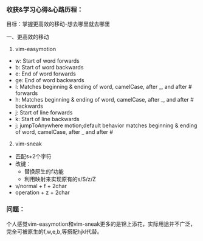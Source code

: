 ### 收获&学习心得&心路历程：

目标：掌握更⾼效的移动-想去哪⾥就去哪⾥

一、更高效的移动

1. vim-easymotion

- <leader> <leader> w: Start of word forwards
- <leader> <leader> b: Start of word backwards
- <leader> <leader> e: End of word forwards
- <leader> <leader> ge: End of word backwards
- <leader> <leader> l: Matches beginning & ending of word, camelCase, after _, and after # forwards
- <leader> <leader> h: Matches beginning & ending of word, camelCase, after _, and after # backwards
- <leader> <leader> j: Start of line forwards
- <leader> <leader> k: Start of line backwards
- <leader> <leader> <leader> j: jumpToAnywhere motion;default behavior matches beginning & ending of word, camelCase, after _ and after #

2. vim-sneak

- 匹配s+2个字符
- 改键：
  - 替换原生的f功能
  - 利用映射来实现原有的s/S/z/Z
- v/normal + f + 2char
- operation + z + 2char

### 问题：

个人感觉vim-easymotion和vim-sneak更多的是锦上添花，实际用途并不广泛，完全可被原生的f,w,e,b,等搭配hjkl代替。